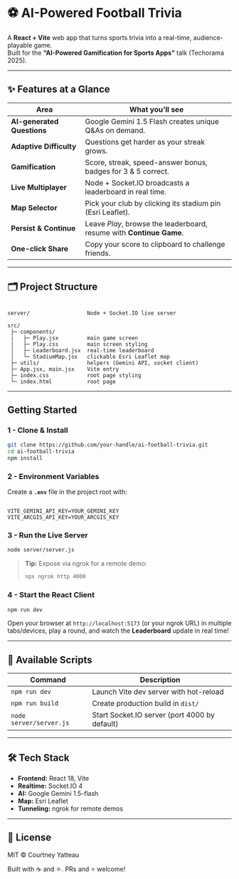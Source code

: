 # ⚽ AI-Powered Football Trivia

A **React + Vite** web app that turns sports trivia into a real-time, audience-playable game.  
Built for the **“AI-Powered Gamification for Sports Apps”** talk (Techorama 2025).

---

## ✨ Features at a Glance

| Area                   | What you’ll see                                                     |
|------------------------|---------------------------------------------------------------------|
| **AI-generated Questions** | Google Gemini 1.5 Flash creates unique Q&As on demand.         |
| **Adaptive Difficulty**    | Questions get harder as your streak grows.                      |
| **Gamification**           | Score, streak, speed-answer bonus, badges for 3 & 5 correct.     |
| **Live Multiplayer**       | Node + Socket.IO broadcasts a leaderboard in real time.         |
| **Map Selector**           | Pick your club by clicking its stadium pin (Esri Leaflet).      |
| **Persist & Continue**     | Leave *Play*, browse the leaderboard, resume with **Continue Game**. |
| **One-click Share**        | Copy your score to clipboard to challenge friends.             |

---

## 🗂 Project Structure
<pre><code>
server/                  Node + Socket.IO live server

src/
 ├─ components/
 │   ├─ Play.jsx         main game screen
 |   ├─ Play.css         main screen styling
 │   ├─ Leaderboard.jsx  real-time leaderboard
 │   └─ StadiumMap.jsx   clickable Esri Leaflet map
 ├─ utils/               helpers (Gemini API, socket client)
 ├─ App.jsx, main.jsx    Vite entry
 ├─ index.css            root page styling
 └─ index.html           root page
</code></pre>

---

## Getting Started

### 1 - Clone & Install

```bash
git clone https://github.com/your-handle/ai-football-trivia.git
cd ai-football-trivia
npm install
```

### 2 - Environment Variables

Create a **<code>.env</code>** file in the project root with:
<pre><code>
VITE_GEMINI_API_KEY=YOUR_GEMINI_KEY
VITE_ARCGIS_API_KEY=YOUR_ARCGIS_KEY
</code></pre>

### 3 - Run the Live Server

```bash
node server/server.js
```

> **Tip:** Expose via ngrok for a remote demo:
> ```bash
> npx ngrok http 4000
> ```

### 4 - Start the React Client

```bash
npm run dev
```

Open your browser at <code>http://localhost:5173</code> (or your ngrok URL) in multiple tabs/devices, play a round, and watch the **Leaderboard** update in real time!

---

## 🔧 Available Scripts

| Command                   | Description                                 |
|---------------------------|---------------------------------------------|
| <code>npm run dev</code>             | Launch Vite dev server with hot-reload      |
| <code>npm run build</code>           | Create production build in <code>dist/</code>          |
| <code>node server/server.js</code>   | Start Socket.IO server (port 4000 by default) |

---

## 🛠 Tech Stack

- **Frontend:** React 18, Vite  
- **Realtime:** Socket.IO 4  
- **AI:** Google Gemini 1.5-flash  
- **Map:** Esri Leaflet
- **Tunneling:** ngrok for remote demos  

---

## 📝 License

MIT © Courtney Yatteau

Built with ☕ and ⚛️.
PRs and ⭐ welcome!